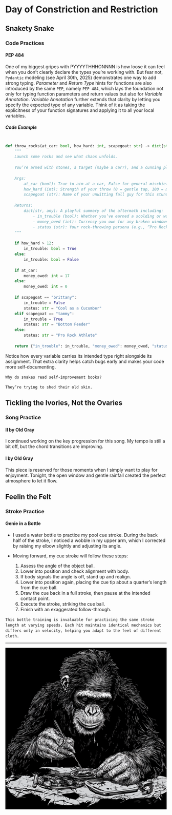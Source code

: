 # Day of Constriction and Restriction

## Snakety Snake

### Code Practices

#### PEP 484

One of my biggest gripes with PYYYYTHHHONNNN is how loose it can feel when you don’t clearly declare the types you’re working with. But fear not, `Pydantic` modeling (see April 30th, 2025) demonstrates one way to add strong typing. _Parameter_ and _Return Type_ hints for functions are also introduced by the same `PEP`, namely `PEP 484`, which lays the foundation not only for typing function parameters and return values but also for _Variable Annotation_. _Variable Annotation_ further extends that clarity by letting you specify the expected type of any variable. Think of it as taking the explicitness of your function signatures and applying it to all your local variables.

##### Code Example

```python

def throw_rocks(at_car: bool, how_hard: int, scapegoat: str) -> dict[str, any]:
    """
    Launch some rocks and see what chaos unfolds.

    You’re armed with stones, a target (maybe a car?), and a cunning plan to pass the blame.

    Args:
        at_car (bool): True to aim at a car, False for general mischief.
        how_hard (int): Strength of your throw (0 = gentle tap, 100 = meteor strike).
        scapegoat (str): Name of your unwitting fall guy for this stunt.

    Returns:
        dict[str, any]: A playful summary of the aftermath including:
            - in_trouble (bool): Whether you’ve earned a scolding or worse.
            - money_owed (int): Currency you owe for any broken windows.
            - status (str): Your rock‑throwing persona (e.g., “Pro Rock Athlete”).
    """

    if how_hard > 12:
        in_trouble: bool = True
    else:
        in_trouble: bool = False

    if at_car:
        money_owed: int = 17
    else:
        money_owed: int = 0

    if scapegoat == "brittany":
        in_trouble = False
        status: str = "Cool as a Cucumber"
    elif scapegoat == "tammy":
        in_trouble = True
        status: str = "Bottom Feeder"
    else:
        status: str = "Pro Rock Athlete"

    return {"in_trouble": in_trouble, "money_owed": money_owed, "status": status}

```

Notice how every variable carries its intended type right alongside its assignment. That extra clarity helps catch bugs early and makes your code more self‑documenting.

`Why do snakes read self-improvement books?`

`They’re trying to shed their old skin.`

## Tickling the Ivories, Not the Ovaries

### Song Practice

#### II by Old Gray

I continued working on the key progression for this song. My tempo is still a bit off, but the chord transitions are improving.

#### I by Old Gray

This piece is reserved for those moments when I simply want to play for enjoyment. Tonight, the open window and gentle rainfall created the perfect atmosphere to let it flow.

## Feelin the Felt

### Stroke Practice

#### Genie in a Bottle

- I used a water bottle to practice my pool cue stroke. During the back half of the stroke, I noticed a wobble in my upper arm, which I corrected by raising my elbow slightly and adjusting its angle.

- Moving forward, my cue stroke will follow these steps:

  1. Assess the angle of the object ball.
  2. Lower into position and check alignment with body.
  3. If body signals the angle is off, stand up and realign.
  4. Lower into position again, placing the cue tip about a quarter’s length from the cue ball.
  5. Draw the cue back in a full stroke, then pause at the intended contact point.
  6. Execute the stroke, striking the cue ball.
  7. Finish with an exaggerated follow-through.

`This bottle training is invaluable for practicing the same stroke length at varying speeds. Each hit maintains identical mechanics but differs only in velocity, helping you adapt to the feel of different cloth.`

---

![Monkai Of Typing](./assets/monkaiOfTyping.png)
